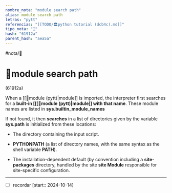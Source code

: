 ```yaml
---
nombre_nota: "module search path"
alias: module search path
letras: "pytt"
referencias: "[[TODO/🏛️python tutorial (dcb4c).md]]"
tipo_nota: "📑"
hash: "61912a"
parent_hash: "aea5a"
---
```


#nota/📑

# 📑module search path
<div class="hash">(61912a)</div>

When a [[📑module (pytt)|module]]  is imported, the interpreter first searches for a __built-in [[[📑module (pytt)|module]] with that name__. These module names are listed in __sys.builtin_module_names__

If not found, it then __searches__ in a list of directories given by the variable __sys.path__ is initialized from these locations:

- The directory containing the input script.
- __PYTHONPATH__ (a list of directory names, with the same syntax as the shell variable __PATH__).

- The installation-dependent default (by convention including a __site-packages__ directory, handled by the site  __site Module__ responsible for site-specific configuration.

---

- [ ] recordar  [start:: 2024-10-14]
